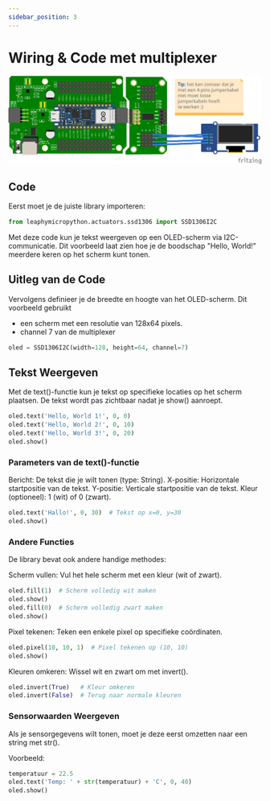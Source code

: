```yaml
---
sidebar_position: 3
---
```


# Wiring & Code met multiplexer

![oled_mux](nano_rp2040_oled_mux.png)

## Code

Eerst moet je de juiste library importeren:

```py
from leaphymicropython.actuators.ssd1306 import SSD1306I2C
```
Met deze code kun je tekst weergeven op een OLED-scherm via I2C-communicatie. Dit voorbeeld laat zien hoe je de boodschap "Hello, World!" meerdere keren op het scherm kunt tonen.

## Uitleg van de Code

Vervolgens definieer je de breedte en hoogte van het OLED-scherm. Dit voorbeeld gebruikt 
- een scherm met een resolutie van 128x64 pixels.
- channel 7 van de multiplexer

```py
oled = SSD1306I2C(width=128, height=64, channel=7)
```
## Tekst Weergeven

Met de text()-functie kun je tekst op specifieke locaties op het scherm plaatsen. De tekst wordt pas zichtbaar nadat je show() aanroept.

```py
oled.text('Hello, World 1!', 0, 0)
oled.text('Hello, World 2!', 0, 10)
oled.text('Hello, World 3!', 0, 20)
oled.show()
```

### Parameters van de text()-functie
Bericht: De tekst die je wilt tonen (type: String).
X-positie: Horizontale startpositie van de tekst.
Y-positie: Verticale startpositie van de tekst.
Kleur (optioneel): 1 (wit) of 0 (zwart).

```py
oled.text('Hallo!', 0, 30)  # Tekst op x=0, y=30
oled.show()
```
### Andere Functies
De library bevat ook andere handige methodes:

Scherm vullen: Vul het hele scherm met een kleur (wit of zwart).

```py
oled.fill(1)  # Scherm volledig wit maken
oled.show()
oled.fill(0)  # Scherm volledig zwart maken
oled.show()
```

Pixel tekenen: Teken een enkele pixel op specifieke coördinaten. 
```py
oled.pixel(10, 10, 1)  # Pixel tekenen op (10, 10)
oled.show()
```
Kleuren omkeren: Wissel wit en zwart om met invert().

```py
oled.invert(True)   # Kleur omkeren
oled.invert(False)  # Terug naar normale kleuren
```
### Sensorwaarden Weergeven
   
Als je sensorgegevens wilt tonen, moet je deze eerst omzetten naar een string met str().

Voorbeeld:
```py
temperatuur = 22.5
oled.text('Temp: ' + str(temperatuur) + 'C', 0, 40)
oled.show()
```

